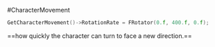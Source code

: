 #CharacterMovement 
```cpp
GetCharacterMovement()->RotationRate = FRotator(0.f, 400.f, 0.f);
```

==how quickly the character can turn to face a new direction.==